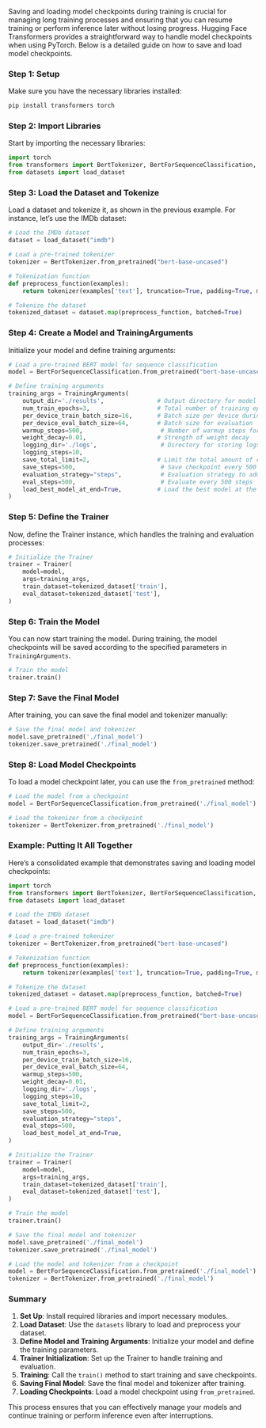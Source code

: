 Saving and loading model checkpoints during training is crucial for managing long training processes and ensuring that you can resume training or perform inference later without losing progress. Hugging Face Transformers provides a straightforward way to handle model checkpoints when using PyTorch. Below is a detailed guide on how to save and load model checkpoints.

### Step 1: Setup

Make sure you have the necessary libraries installed:

```bash
pip install transformers torch
```

### Step 2: Import Libraries

Start by importing the necessary libraries:

```python
import torch
from transformers import BertTokenizer, BertForSequenceClassification, Trainer, TrainingArguments
from datasets import load_dataset
```

### Step 3: Load the Dataset and Tokenize

Load a dataset and tokenize it, as shown in the previous example. For instance, let’s use the IMDb dataset:

```python
# Load the IMDb dataset
dataset = load_dataset("imdb")

# Load a pre-trained tokenizer
tokenizer = BertTokenizer.from_pretrained("bert-base-uncased")

# Tokenization function
def preprocess_function(examples):
    return tokenizer(examples['text'], truncation=True, padding=True, max_length=512)

# Tokenize the dataset
tokenized_dataset = dataset.map(preprocess_function, batched=True)
```

### Step 4: Create a Model and TrainingArguments

Initialize your model and define training arguments:

```python
# Load a pre-trained BERT model for sequence classification
model = BertForSequenceClassification.from_pretrained("bert-base-uncased")

# Define training arguments
training_args = TrainingArguments(
    output_dir='./results',               # Output directory for model predictions and checkpoints
    num_train_epochs=3,                   # Total number of training epochs
    per_device_train_batch_size=16,       # Batch size per device during training
    per_device_eval_batch_size=64,        # Batch size for evaluation
    warmup_steps=500,                      # Number of warmup steps for learning rate scheduler
    weight_decay=0.01,                    # Strength of weight decay
    logging_dir='./logs',                  # Directory for storing logs
    logging_steps=10,
    save_total_limit=2,                   # Limit the total amount of checkpoints
    save_steps=500,                        # Save checkpoint every 500 steps
    evaluation_strategy="steps",           # Evaluation strategy to adopt during training
    eval_steps=500,                        # Evaluate every 500 steps
    load_best_model_at_end=True,          # Load the best model at the end of training
)
```

### Step 5: Define the Trainer

Now, define the Trainer instance, which handles the training and evaluation processes:

```python
# Initialize the Trainer
trainer = Trainer(
    model=model,
    args=training_args,
    train_dataset=tokenized_dataset['train'],
    eval_dataset=tokenized_dataset['test'],
)
```

### Step 6: Train the Model

You can now start training the model. During training, the model checkpoints will be saved according to the specified parameters in `TrainingArguments`.

```python
# Train the model
trainer.train()
```

### Step 7: Save the Final Model

After training, you can save the final model and tokenizer manually:

```python
# Save the final model and tokenizer
model.save_pretrained('./final_model')
tokenizer.save_pretrained('./final_model')
```

### Step 8: Load Model Checkpoints

To load a model checkpoint later, you can use the `from_pretrained` method:

```python
# Load the model from a checkpoint
model = BertForSequenceClassification.from_pretrained('./final_model')

# Load the tokenizer from a checkpoint
tokenizer = BertTokenizer.from_pretrained('./final_model')
```

### Example: Putting It All Together

Here’s a consolidated example that demonstrates saving and loading model checkpoints:

```python
import torch
from transformers import BertTokenizer, BertForSequenceClassification, Trainer, TrainingArguments
from datasets import load_dataset

# Load the IMDb dataset
dataset = load_dataset("imdb")

# Load a pre-trained tokenizer
tokenizer = BertTokenizer.from_pretrained("bert-base-uncased")

# Tokenization function
def preprocess_function(examples):
    return tokenizer(examples['text'], truncation=True, padding=True, max_length=512)

# Tokenize the dataset
tokenized_dataset = dataset.map(preprocess_function, batched=True)

# Load a pre-trained BERT model for sequence classification
model = BertForSequenceClassification.from_pretrained("bert-base-uncased")

# Define training arguments
training_args = TrainingArguments(
    output_dir='./results',
    num_train_epochs=3,
    per_device_train_batch_size=16,
    per_device_eval_batch_size=64,
    warmup_steps=500,
    weight_decay=0.01,
    logging_dir='./logs',
    logging_steps=10,
    save_total_limit=2,
    save_steps=500,
    evaluation_strategy="steps",
    eval_steps=500,
    load_best_model_at_end=True,
)

# Initialize the Trainer
trainer = Trainer(
    model=model,
    args=training_args,
    train_dataset=tokenized_dataset['train'],
    eval_dataset=tokenized_dataset['test'],
)

# Train the model
trainer.train()

# Save the final model and tokenizer
model.save_pretrained('./final_model')
tokenizer.save_pretrained('./final_model')

# Load the model and tokenizer from a checkpoint
model = BertForSequenceClassification.from_pretrained('./final_model')
tokenizer = BertTokenizer.from_pretrained('./final_model')
```

### Summary
1. **Set Up**: Install required libraries and import necessary modules.
2. **Load Dataset**: Use the `datasets` library to load and preprocess your dataset.
3. **Define Model and Training Arguments**: Initialize your model and define the training parameters.
4. **Trainer Initialization**: Set up the Trainer to handle training and evaluation.
5. **Training**: Call the `train()` method to start training and save checkpoints.
6. **Saving Final Model**: Save the final model and tokenizer after training.
7. **Loading Checkpoints**: Load a model checkpoint using `from_pretrained`.

This process ensures that you can effectively manage your models and continue training or perform inference even after interruptions.